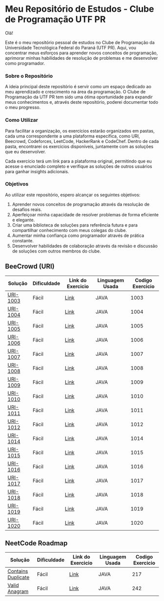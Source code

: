 # Meu Repositório de Estudos - Clube de Programação UTF PR
Olá!

Este é o meu repositório pessoal de estudos no Clube de Programação da Universidade Tecnológica Federal do Paraná (UTF PR). Aqui, vou concentrar meus esforços para aprender novos conceitos de programação, aprimorar minhas habilidades de resolução de problemas e me desenvolver como programador.

### Sobre o Repositório
A ideia principal deste repositório é servir como um espaço dedicado ao meu aprendizado e crescimento na área da programação. O Clube de Programação da UTF PR tem sido uma ótima oportunidade para expandir meus conhecimentos e, através deste repositório, poderei documentar todo o meu progresso.

### Como Utilizar
Para facilitar a organização, os exercícios estarão organizados em pastas, cada uma correspondente a uma plataforma específica, como URI, Beecrowd, Codeforces, LeetCode, HackerRank e CodeChef. Dentro de cada pasta, encontrarei os exercícios disponíveis, juntamente com as soluções que eu desenvolver.

Cada exercício terá um link para a plataforma original, permitindo que eu acesse o enunciado completo e verifique as soluções de outros usuários para ganhar insights adicionais.

### Objetivos
Ao utilizar este repositório, espero alcançar os seguintes objetivos:

1. Aprender novos conceitos de programação através da resolução de desafios reais.
2. Aperfeiçoar minha capacidade de resolver problemas de forma eficiente e elegante.
3. Criar uma biblioteca de soluções para referência futura e para compartilhar conhecimento com meus colegas do clube.
4. Aumentar minha confiança como programador através de prática constante.
5. Desenvolver habilidades de colaboração através da revisão e discussão de soluções com outros membros do clube.

## BeeCrowd (URI)

| Solução                                                                                                       | Dificuldade | Link  do Exercicio                                                    | Linguagem Usada | Codigo Exercicio
|---------------------------------------------------------------------------------------------------------------|------------|-----------------------------------------------------------------------|----------------|---------|
| [URI-1003](https://github.com/andreparelho/Competitive-Programing/tree/main/src/beecrowdUri/ex1003/Main.java) | Fácil      | [Link](https://www.urionlinejudge.com.br/judge/en/problems/view/1003) | JAVA           | 1003
| [URI-1004](https://github.com/andreparelho/Competitive-Programing/tree/main/src/beecrowdUri/ex1004/Main.java) | Fácil      | [Link](https://www.urionlinejudge.com.br/judge/en/problems/view/1004) | JAVA           | 1004
| [URI-1005](https://github.com/andreparelho/Competitive-Programing/blob/main/src/beecrowdUri/ex1005/Main.java) | Fácil    | [Link](https://www.urionlinejudge.com.br/judge/en/problems/view/1005) | JAVA           | 1005
| [URI-1006](https://github.com/andreparelho/Competitive-Programing/blob/main/src/beecrowdUri/ex1006/Main.java) | Fácil    | [Link](https://www.urionlinejudge.com.br/judge/en/problems/view/1006) | JAVA           | 1006
| [URI-1007](https://github.com/andreparelho/Competitive-Programing/blob/main/src/beecrowdUri/ex1007/Main.java) | Fácil    | [Link](https://www.urionlinejudge.com.br/judge/en/problems/view/1007) | JAVA           | 1007
| [URI-1008](https://github.com/andreparelho/Competitive-Programing/blob/main/src/beecrowdUri/ex1008/Main.java) | Fácil    | [Link](https://www.urionlinejudge.com.br/judge/en/problems/view/1008) | JAVA           | 1008
| [URI-1009](https://github.com/andreparelho/Competitive-Programing/blob/main/src/beecrowdUri/ex1009/Main.java) | Fácil    | [Link](https://www.urionlinejudge.com.br/judge/en/problems/view/1009) | JAVA           | 1009
| [URI-1010](https://github.com/andreparelho/Competitive-Programing/blob/main/src/beecrowdUri/ex1010/Main.java) | Fácil    | [Link](https://www.urionlinejudge.com.br/judge/en/problems/view/1010) | JAVA           | 1010
| [URI-1011](https://github.com/andreparelho/Competitive-Programing/blob/main/src/beecrowdUri/ex1011/Main.java) | Fácil    | [Link](https://www.urionlinejudge.com.br/judge/en/problems/view/1011) | JAVA           | 1011
| [URI-1012](https://github.com/andreparelho/Competitive-Programing/blob/main/src/beecrowdUri/ex1012/Main.java) | Fácil    | [Link](https://www.urionlinejudge.com.br/judge/en/problems/view/1012) | JAVA           | 1012
| [URI-1014](https://github.com/andreparelho/Competitive-Programing/blob/main/src/beecrowdUri/ex1014/Main.java) | Fácil    | [Link](https://www.urionlinejudge.com.br/judge/en/problems/view/1014) | JAVA           | 1014
| [URI-1015](https://github.com/andreparelho/Competitive-Programing/blob/main/src/beecrowdUri/ex1015/Main.java) | Fácil    | [Link](https://www.urionlinejudge.com.br/judge/en/problems/view/1015) | JAVA           | 1015
| [URI-1016](https://github.com/andreparelho/Competitive-Programing/blob/main/src/beecrowdUri/ex1016/Main.java) | Fácil    | [Link](https://www.urionlinejudge.com.br/judge/en/problems/view/1016) | JAVA           | 1016
| [URI-1017](https://github.com/andreparelho/Competitive-Programing/blob/main/src/beecrowdUri/ex1017/Main.java) | Fácil    | [Link](https://www.urionlinejudge.com.br/judge/en/problems/view/1017) | JAVA           | 1017
| [URI-1018](https://github.com/andreparelho/Competitive-Programing/blob/main/src/beecrowdUri/ex1018/Main.java) | Fácil    | [Link](https://www.urionlinejudge.com.br/judge/en/problems/view/1018) | JAVA           | 1018
| [URI-1019](https://github.com/andreparelho/Competitive-Programing/blob/main/src/beecrowdUri/ex1019/Main.java) | Fácil    | [Link](https://www.urionlinejudge.com.br/judge/en/problems/view/1019) | JAVA           | 1019
| [URI-1020](https://github.com/andreparelho/Competitive-Programing/blob/main/src/beecrowdUri/ex1020/Main.java) | Fácil    | [Link](https://www.urionlinejudge.com.br/judge/en/problems/view/1020) | JAVA           | 1020

## NeetCode Roadmap

| Solução                                                                                                                                              | Dificuldade | Link  do Exercicio                                                    | Linguagem Usada | Codigo Exercicio
|------------------------------------------------------------------------------------------------------------------------------------------------------|------------|-----------------------------------------------------------------------|----------------|---------|
| [Contains Duplicate](https://github.com/andreparelho/Competitive-Programing/tree/main/src/neetcodeRoadmap/arraysHashing/containsDuplicate/Main.java) | Fácil      | [Link](https://leetcode.com/problems/contains-duplicate/) | JAVA           | 217
| [Valid Anagram](https://github.com/andreparelho/Competitive-Programing/tree/main/src/neetcodeRoadmap/arraysHashing/validAnagram/Main.java)  | Fácil      | [Link](https://leetcode.com/problems/valid-anagram/description/) | JAVA           | 242

